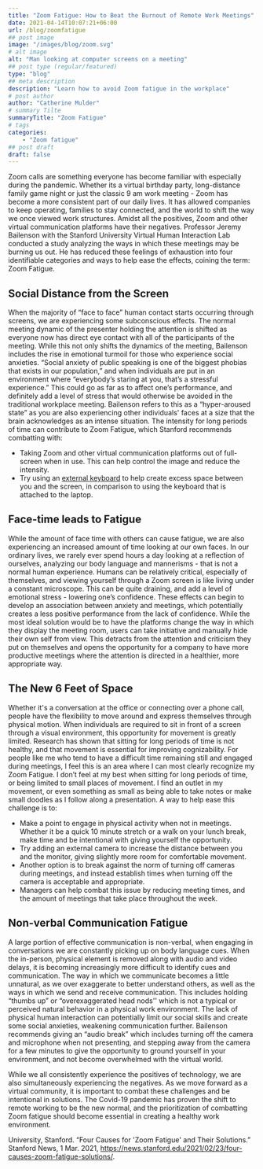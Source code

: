 ```yaml
---
title: "Zoom Fatigue: How to Beat the Burnout of Remote Work Meetings"
date: 2021-04-14T10:07:21+06:00
url: /blog/zoomfatigue
## post image
image: "/images/blog/zoom.svg"
# alt image
alt: "Man looking at computer screens on a meeting"
## post type (regular/featured)
type: "blog"
## meta description
description: "Learn how to avoid Zoom fatigue in the workplace"
# post author
author: "Catherine Mulder"
# summary Tilte
summaryTitle: "Zoom Fatigue"
# tags
categories:
    - "Zoom fatigue"
## post draft
draft: false
---
```


Zoom calls are something everyone has become familiar with especially during the pandemic. Whether its a virtual birthday party, long-distance family game night or just the classic 9 am work meeting - Zoom has become a more consistent part of our daily lives. It has allowed companies to keep operating, families to stay connected, and the world to shift the way we once viewed work structures. Amidst all the positives, Zoom and other virtual communication platforms have their negatives. Professor Jeremy Bailenson with the Stanford University Virtual Human Interaction Lab conducted a study analyzing the ways in which these meetings may be burning us out. He has reduced these feelings of exhaustion into four identifiable categories and ways to help ease the effects, coining the term: Zoom Fatigue.

## Social Distance from the Screen

When the majority of “face to face” human contact starts occurring through screens, we are experiencing some subconscious effects. The normal meeting dynamic of the presenter holding the attention is shifted as everyone now has direct eye contact with all of the participants of the meeting. While this not only shifts the dynamics of the meeting, Bailenson includes the rise in emotional turmoil for those who experience social anxieties. “Social anxiety of public speaking is one of the biggest phobias that exists in our population,” and when individuals are put in an environment where “everybody’s staring at you, that’s a stressful experience.” This could go as far as to affect one’s performance, and definitely add a level of stress that would otherwise be avoided in the traditional workplace meeting. Bailenson refers to this as a “hyper-aroused state” as you are also experiencing other individuals' faces at a size that the brain acknowledges as an intense situation. The intensity for long periods of time can contribute to Zoom Fatigue, which Stanford recommends combatting with:

- Taking Zoom and other virtual communication platforms out of full-screen when in use. This can help control the image and reduce the intensity.
- Try using an [external keyboard](https://daskeyboard.com/) to help create excess space between you and the screen, in comparison to using the keyboard that is attached to the laptop.

## Face-time leads to Fatigue

While the amount of face time with others can cause fatigue, we are also experiencing an increased amount of time looking at our own faces. In our ordinary lives, we rarely ever spend hours a day looking at a reflection of ourselves, analyzing our body language and mannerisms - that is not a normal human experience. Humans can be relatively critical, especially of themselves, and viewing yourself through a Zoom screen is like living under a constant microscope. This can be quite draining, and add a level of emotional stress - lowering one’s confidence. These effects can begin to develop an association between anxiety and meetings, which potentially creates a less positive performance from the lack of confidence. While the most ideal solution would be to have the platforms change the way in which they display the meeting room, users can take initiative and manually hide their own self from view. This detracts from the attention and criticism they put on themselves and opens the opportunity for a company to have more productive meetings where the attention is directed in a healthier, more appropriate way.

## The New 6 Feet of Space

Whether it's a conversation at the office or connecting over a phone call, people have the flexibility to move around and express themselves
through physical motion. When individuals are required to sit in front of a screen through a visual environment, this opportunity for movement
is greatly limited. Research has shown that sitting for long periods of time is not healthy, and that movement is essential for improving cognizability.
For people like me who tend to have a difficult time remaining still and engaged during meetings, I feel this is an area where I can most clearly recognize
my Zoom Fatigue. I don’t feel at my best when sitting for long periods of time, or being limited to small places of movement. I find an outlet in my movement,
or even something as small as being able to take notes or make small doodles as I follow along a presentation. A way to help ease this challenge is to:

- Make a point to engage in physical activity when not in meetings. Whether it be a quick 10 minute stretch or a walk on your lunch break, make time and be intentional with giving yourself the opportunity.
- Try adding an external camera to increase the distance between you and the monitor, giving slightly more room for comfortable movement.
- Another option is to break against the norm of turning off cameras during meetings, and instead establish times when turning off the camera is acceptable and appropriate.
- Managers can help combat this issue by reducing meeting times, and the amount of meetings that take place throughout the week.

## Non-verbal Communication Fatigue

A large portion of effective communication is non-verbal, when engaging in conversations we are constantly picking up on body language cues. When the in-person, physical element is removed along with audio and video delays, it is becoming increasingly more difficult to identify cues and communication. The way in which we communicate becomes a little unnatural, as we over exaggerate to better understand others, as well as the ways in which we send and receive communication. This includes holding “thumbs up” or “overexaggerated head nods'' which is not a typical or perceived natural behavior in a physical work environment. The lack of physical human interaction can potentially limit our social skills and create some social anxieties, weakening communication further. Bailenson recommends giving an “audio break” which includes turning off the camera and microphone
when not presenting, and stepping away from the camera for a few minutes to give the opportunity to ground yourself in your environment, and not become overwhelmed with the virtual world.

While we all consistently experience the positives of technology, we are also simultaneously experiencing the negatives. As we move forward as a virtual community, it is important to combat these challenges and be intentional in solutions. The Covid-19 pandemic has proven the shift to remote working to be the new normal, and the prioritization of combatting Zoom fatigue should become essential in creating a healthy work environment.

University, Stanford. “Four Causes for 'Zoom Fatigue' and Their Solutions.” Stanford News, 1 Mar. 2021, <https://news.stanford.edu/2021/02/23/four-causes-zoom-fatigue-solutions/>.
